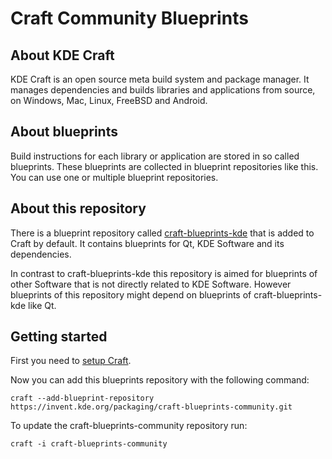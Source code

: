 <!--
    SPDX-License-Identifier: CC0-1.0
    SPDX-FileCopyrightText: none
-->

# Craft Community Blueprints

## About KDE Craft
KDE Craft is an open source meta build system and package manager. It manages dependencies and builds libraries and applications from source, on Windows, Mac, Linux, FreeBSD and Android.

## About blueprints
Build instructions for each library or application are stored in so called blueprints. These blueprints are collected in blueprint repositories like this. You can use one or multiple blueprint repositories.

## About this repository
There is a blueprint repository called [craft-blueprints-kde](https://invent.kde.org/packaging/craft-blueprints-kde) that is added to Craft by default. It contains blueprints for Qt, KDE Software and its dependencies.

In contrast to craft-blueprints-kde this repository is aimed for blueprints of other Software that is not directly related to KDE Software. However blueprints of this repository might depend on blueprints of craft-blueprints-kde like Qt.

## Getting started

First you need to [setup Craft](https://community.kde.org/Craft).

Now you can add this blueprints repository with the following command:

```craft --add-blueprint-repository https://invent.kde.org/packaging/craft-blueprints-community.git```

To update the craft-blueprints-community repository run:

```craft -i craft-blueprints-community```
